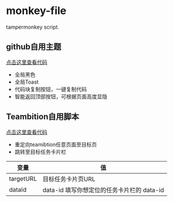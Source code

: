 # monkey-file
tampermonkey script.

## github自用主题

[点击这里查看代码](./github.js)

-   全局黑色
-   全局Toast
-   代码块复制按钮，一键复制代码
-   智能返回顶部按钮，可根据页面高度显隐

## Teambition自用脚本

[点击这里查看代码](./teambition.js)

-   重定向teamibtion任意页面至目标页
-   跳转至目标任务卡片栏

|变量|值|
|---|---|
|targetURL|目标任务卡片页URL|
|dataId|data-id 填写你想定位的任务卡片栏的 data-id|
